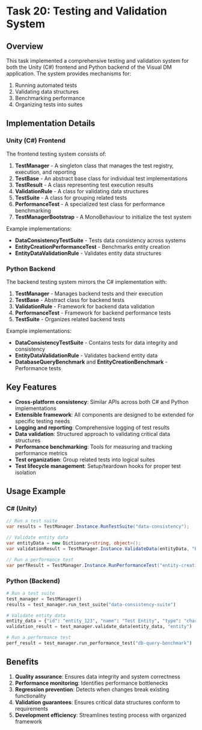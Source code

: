 # Task 20: Testing and Validation System

## Overview

This task implemented a comprehensive testing and validation system for both the Unity (C#) frontend and Python backend of the Visual DM application. The system provides mechanisms for:

1. Running automated tests
2. Validating data structures
3. Benchmarking performance
4. Organizing tests into suites

## Implementation Details

### Unity (C#) Frontend

The frontend testing system consists of:

1. **TestManager** - A singleton class that manages the test registry, execution, and reporting
2. **TestBase** - An abstract base class for individual test implementations
3. **TestResult** - A class representing test execution results
4. **ValidationRule** - A class for validating data structures
5. **TestSuite** - A class for grouping related tests
6. **PerformanceTest** - A specialized test class for performance benchmarking
7. **TestManagerBootstrap** - A MonoBehaviour to initialize the test system

Example implementations:
- **DataConsistencyTestSuite** - Tests data consistency across systems
- **EntityCreationPerformanceTest** - Benchmarks entity creation
- **EntityDataValidationRule** - Validates entity data structures

### Python Backend

The backend testing system mirrors the C# implementation with:

1. **TestManager** - Manages backend tests and their execution
2. **TestBase** - Abstract class for backend tests
3. **ValidationRule** - Framework for backend data validation
4. **PerformanceTest** - Framework for backend performance tests
5. **TestSuite** - Organizes related backend tests

Example implementations:
- **DataConsistencyTestSuite** - Contains tests for data integrity and consistency
- **EntityDataValidationRule** - Validates backend entity data
- **DatabaseQueryBenchmark** and **EntityCreationBenchmark** - Performance tests

## Key Features

- **Cross-platform consistency**: Similar APIs across both C# and Python implementations
- **Extensible framework**: All components are designed to be extended for specific testing needs
- **Logging and reporting**: Comprehensive logging of test results
- **Data validation**: Structured approach to validating critical data structures
- **Performance benchmarking**: Tools for measuring and tracking performance metrics
- **Test organization**: Group related tests into logical suites
- **Test lifecycle management**: Setup/teardown hooks for proper test isolation

## Usage Example

### C# (Unity)
```csharp
// Run a test suite
var results = TestManager.Instance.RunTestSuite("data-consistency");

// Validate entity data
var entityData = new Dictionary<string, object>();
var validationResult = TestManager.Instance.ValidateData(entityData, "EntityData");

// Run a performance test
var perfResult = TestManager.Instance.RunPerformanceTest("entity-creation-perf");
```

### Python (Backend)
```python
# Run a test suite
test_manager = TestManager()
results = test_manager.run_test_suite("data-consistency-suite")

# Validate entity data
entity_data = {"id": "entity_123", "name": "Test Entity", "type": "character"}
validation_result = test_manager.validate_data(entity_data, "entity")

# Run a performance test
perf_result = test_manager.run_performance_test("db-query-benchmark")
```

## Benefits

1. **Quality assurance**: Ensures data integrity and system correctness
2. **Performance monitoring**: Identifies performance bottlenecks
3. **Regression prevention**: Detects when changes break existing functionality
4. **Validation guarantees**: Ensures critical data structures conform to requirements
5. **Development efficiency**: Streamlines testing process with organized framework 